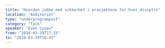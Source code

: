 ```yaml
---
title: "Hvordan jobbe med sikkerhet i prosjektene for hver disiplin"
location: "Auditoriet"
type: "underprogrampost"
category: "Talk"
speaker: "Even Lysen"
from: "2019-03-29T17:15"
to: "2019-03-29T18:45"
---
```

